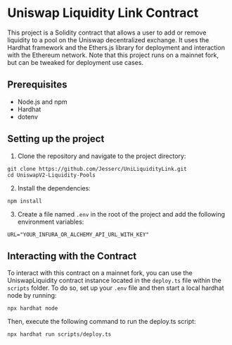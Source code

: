 # Uniswap Liquidity Link Contract

This project is a Solidity contract that allows a user to add or remove liquidity to a pool on the Uniswap decentralized exchange. It uses the Hardhat framework and the Ethers.js library for deployment and interaction with the Ethereum network. Note that this project runs on a mainnet fork, but can be tweaked for deployment use cases.

## Prerequisites

- Node.js and npm
- Hardhat
- dotenv

## Setting up the project

1. Clone the repository and navigate to the project directory:

```shell
git clone https://github.com/Jesserc/UniLiquidityLink.git
cd UniswapV2-Liquidity-Pools
```

2. Install the dependencies:

```shell
npm install
```

3. Create a file named `.env` in the root of the project and add the following environment variables:

```.env
URL="YOUR_INFURA_OR_ALCHEMY_API_URL_WITH_KEY"
```

## Interacting with the Contract

To interact with this contract on a mainnet fork, you can use the UniswapLiquidity contract instance located in the `deploy.ts` file within the `scripts` folder. To do so, set up your `.env` file and then start a local hardhat node by running:

```shell
npx hardhat node
```

Then, execute the following command to run the deploy.ts script:

```shell
npx hardhat run scripts/deploy.ts
```
